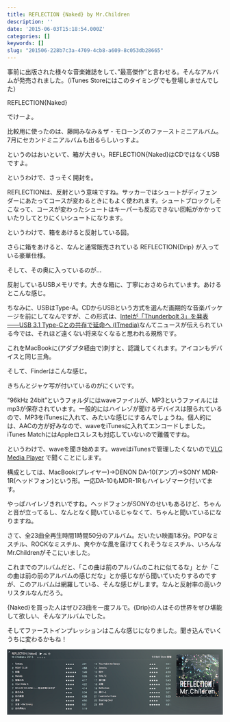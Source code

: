 ```yaml
---
title: REFLECTION {Naked} by Mr.Children
description: ''
date: '2015-06-03T15:18:54.000Z'
categories: []
keywords: []
slug: "201506-228b7c3a-4709-4cb8-a609-8c053db28665"
---
```

事前に出版された様々な音楽雑誌をして、”最高傑作”と言わせる。そんなアルバムが発売されました。（iTunes Storeにはこのタイミングでも登場しませんでした）

REFLECTION{Naked}

でけーよ。

比較用に使ったのは、藤岡みなみ＆ザ・モローンズのファーストミニアルバム。7月にセカンドミニアルバムも出るらしいっすよ。

というのはおいといて、箱が大きい。REFLECTION{Naked}はCDではなくUSBですよ。

というわけで、さっそく開封を。

REFLECTIONは、反射という意味ですね。サッカーではシュートがディフェンダーにあたってコースが変わるときにもよく使われます。シュートブロックしそこなって、コースが変わったシュートはキーパーも反応できない回転がかかっていたりしてとりにくいシュートになります。

というわけで、箱をあけると反射している図。

さらに箱をあけると、なんと通常販売されている REFLECTION{Drip} が入っている豪華仕様。

そして、その奥に入っているのが…

反射しているUSBメモリです。大きな箱に、丁寧におさめられています。あけるとこんな感じ。

ちなみに、USBはType-A。CDからUSBという方式を選んだ画期的な音楽パッケージを前にしてなんですが、この形式は、[Intelが「Thunderbolt 3」を発表――USB 3.1 Type-Cとの共存で延命へ (ITmedia)](http://www.itmedia.co.jp/pcuser/articles/1506/03/news054.html)なんてニュースが伝えられている今では、それほど遠くない将来なくなると思われる規格です。

これをMacBookに(アダプタ経由で)刺すと、認識してくれます。アイコンもデバイスと同じ三角。

そして、Finderはこんな感じ。

きちんとジャケ写が付いているのがにくいです。

“96kHz 24bit”というフォルダにはwaveファイルが、MP3というファイルにはmp3が保存されています。一般的にはハイレゾが聞けるデバイスは限られているので、MP3をiTunesに入れて、みたいな感じにするんでしょうね。個人的には、AACの方が好みなので、waveをiTunesに入れてエンコードしました。iTunes MatchにはAppleロスレスも対応していないので難儀ですね。

というわけで、waveを聞き始めます。waveはiTunesで管理したくないので[VLC Media Player](http://www.videolan.org/vlc/) で聞くことにします。

構成としては、MacBook(プレイヤー)→DENON DA-10(アンプ)→SONY MDR-1R(ヘッドフォン)という形。一応DA-10もMDR-1Rもハイレゾマーク付いてます。

やっぱハイレゾきれいですね。ヘッドフォンがSONYのせいもあるけど、ちゃんと音が立ってるし、なんとなく聞いているじゃなくて、ちゃんと聞いているになりますね。

さて、全23曲全再生時間1時間50分のアルバム。だいたい映画1本分。POPなミスチル、ROCKなミスチル、爽やかな風を届けてくれそうなミスチル、いろんなMr.Childrenがそこにいました。

これまでのアルバムだと、「この曲は前のアルバムのこれに似てるな」とか「この曲は前の前のアルバムの感じだな」とか感じながら聞いていたりするのですが、このアルバムは網羅している、そんな感じがします。なんと反射率の高いクリスタルなんだろう。

{Naked}を買った人はぜひ23曲を一度フルで。{Drip}の人はその世界をぜひ堪能して欲しい、そんなアルバムでした。

そしてファーストインプレッションはこんな感じになりました。聞き込んでいくうちに変わるかもね！

![](1__2dLn4__fNqDlH91EkD4aZgw.png)